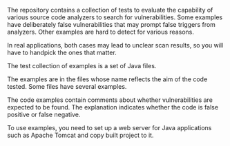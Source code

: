 The repository contains a collection of tests to evaluate
the capability of various source code analyzers to search
for vulnerabilities. Some examples have deliberately
false vulnerabilities that may prompt false triggers from analyzers.
Other examples are hard to detect for various reasons.

In real applications, both cases may lead to unclear
scan results, so you will have to handpick the ones that matter.

The test collection of examples is a set of Java files.

The examples are in the files whose name reflects
the aim of the code tested. Some files have several examples.

The code examples contain comments about whether vulnerabilities are expected
to be found. The explanation indicates whether the code is
false positive or false negative.

To use examples, you need to set up a web server for Java applications
such as Apache Tomcat and copy built project to it.

